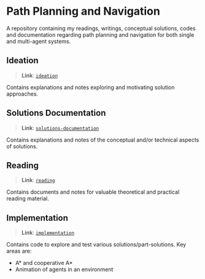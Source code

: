 # Path Planning and Navigation
A repository containing my readings, writings, conceptual solutions, codes and documentation regarding path planning and navigation for both single and multi-agent systems.

## Ideation
> **Link**: [`ideation`](./ideation)

Contains explanations and notes exploring and motivating solution approaches.

## Solutions Documentation
> **Link**: [`solutions-documentation`](./solutions-documentation)

Contains explanations and notes of the conceptual and/or technical aspects of solutions.

## Reading
> **Link**: [`reading`](./reading)

Contains documents and notes for valuable theoretical and practical reading material.

## Implementation
> **Link**: [`implementation`](./implementation)

Contains code to explore and test various solutions/part-solutions. Key areas are:

- A\* and cooperative A\*
- Animation of agents in an environment
